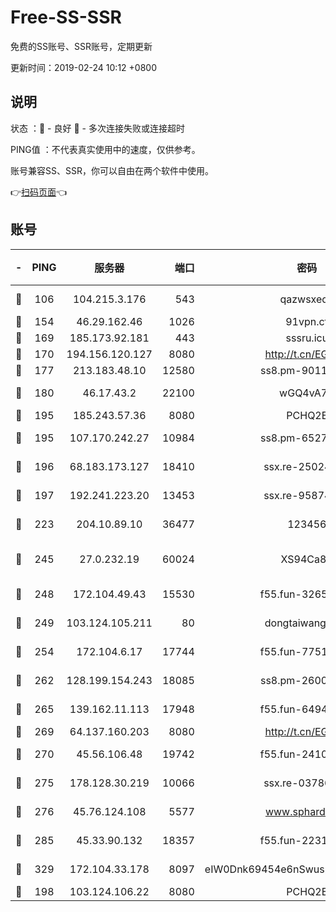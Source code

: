 # Free-SS-SSR

免费的SS账号、SSR账号，定期更新

更新时间：2019-02-24 10:12 +0800

## 说明

状态     ：🙂 - 良好 🙁 - 多次连接失败或连接超时

PING值   ：不代表真实使用中的速度，仅供参考。

账号兼容SS、SSR，你可以自由在两个软件中使用。

👉[扫码页面](https://liesauer.github.io/free-ss-ssr.github.io/)👈

## 账号

|-|PING|服务器|端口|密码|加密方式|区域|
|:----:|:----:|:-----:|-----:|:----:|:----:|:----:|
|🙂|106|104.215.3.176|543|qazwsxedc|aes-256-gcm|JP|
|🙂|154|46.29.162.46|1026|91vpn.cf|rc4-md5|RU|
|🙂|169|185.173.92.181|443|sssru.icu|rc4-md5|RU|
|🙂|170|194.156.120.127|8080|http://t.cn/EGJIyrl|rc4-md5|RU|
|🙂|177|213.183.48.10|12580|ss8.pm-90110063|rc4-md5|RU|
|🙂|180|46.17.43.2|22100|wGQ4vA7D|aes-256-gcm|RU|
|🙂|195|185.243.57.36|8080|PCHQ2E|rc4-md5|US|
|🙂|195|107.170.242.27|10984|ss8.pm-65278892|aes-256-cfb|US|
|🙂|196|68.183.173.127|18410|ssx.re-25024639|aes-256-cfb|US|
|🙂|197|192.241.223.20|13453|ssx.re-95874126|aes-256-cfb|US|
|🙂|223|204.10.89.10|36477|123456|aes-256-cfb|US|
|🙂|245|27.0.232.19|60024|XS94Ca8K|xchacha20-ietf-poly1305|HK|
|🙂|248|172.104.49.43|15530|f55.fun-32654062|aes-256-cfb|SG|
|🙂|249|103.124.105.211|80|dongtaiwang.com|aes-256-cfb|US|
|🙂|254|172.104.6.17|17744|f55.fun-77515486|aes-256-cfb|US|
|🙂|262|128.199.154.243|18085|ss8.pm-26006115|aes-256-cfb|SG|
|🙂|265|139.162.11.113|17948|f55.fun-64941452|aes-256-cfb|SG|
|🙂|269|64.137.160.203|8080|http://t.cn/EGJIyrl|rc4-md5|CA|
|🙂|270|45.56.106.48|19742|f55.fun-24105973|aes-256-cfb|US|
|🙂|275|178.128.30.219|10066|ssx.re-03786233|aes-256-cfb|SG|
|🙂|276|45.76.124.108|5577|www.sphard.com|aes-256-cfb|AU|
|🙂|285|45.33.90.132|18357|f55.fun-22315113|aes-256-cfb|US|
|🙂|329|172.104.33.178|8097|eIW0Dnk69454e6nSwuspv9DmS201tQ0D|aes-256-cfb|SG|
|🙂|198|103.124.106.22|8080|PCHQ2E|rc4-md5|US|
